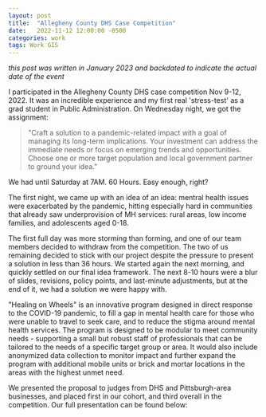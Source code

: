```yaml
---
layout: post
title:  "Allegheny County DHS Case Competition"
date:   2022-11-12 12:00:00 -0500
categories: work
tags: Work GIS
---
```


*this post was written in January 2023 and backdated to indicate the actual date of the event*

I participated in the Allegheny County DHS case competition Nov 9-12, 2022. It was an incredible experience and my first real 'stress-test' as a grad student in Public Administration. On Wednesday night, we got the assignment: 
>"Craft a solution to a pandemic-related impact with a goal of managing its long-term implications. Your investment can address the immediate needs or focus on emerging trends and opportunities. Choose one or more target population and local government partner to ground your idea."


We had until Saturday at 7AM. 60 Hours. Easy enough, right?

The first night, we came up with an idea of an idea: mentral health issues were exacerbated by the pandemic, hitting especially hard in communities that already saw underprovision of MH services: rural areas, low income families, and adolescents aged 0-18.

The first full day was more storming than forming, and one of our team members decided to withdraw from the competition. The two of us remaining decided to stick with our project despite the pressure to present a solution in less than 36 hours. We started again the next morning, and quickly settled on our final idea framework. The next 8-10 hours were a blur of slides, revisions, policy points, and last-minute adjustments, but at the end of it, we had a solution we were happy with.

"Healing on Wheels" is an innovative program designed in direct response to the COVID-19 pandemic, to fill a gap in mental health care for those who were unable to travel to seek care, and to reduce the stigma around mental health services. The program is designed to be modular to meet community needs - supporting a small but robust staff of professionals that can be tailored to the needs of a specific target group or area. It would also include anonymized data collection to monitor impact and further expand the program with additional mobile units or brick and mortar locations in the areas with the highest unmet need.

We presented the proposal to judges from DHS and Pittsburgh-area businesses, and placed first in our cohort, and third overall in the competition. Our full presentation can be found below:

<object data="/assets/DHS Presentation.pdf" width="750" height="475" type='application/pdf'></object>
<div class="row">
  <div class="column"></div>
  <div class="column"></div>
</div> 
